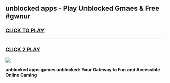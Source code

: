 
## unblocked apps - Play Unblocked Gmaes & Free #gwnur
<h3>
<a href="https://news.freeplayer.one?title=unblocked_apps&ref=03M">CLICK TO PLAY</a></h3>
<hr>

<h3>
<a href="https://news.freeplayer.one?title=unblocked_apps&ref=03M">CLICK 2 PLAY</a>
  
</h3>

<a href="https://news.freeplayer.one?title=unblocked_apps&ref=03M"><img src="https://clearcache.store/games.png"></a>


**unblocked apps games unblocked: Your Gateway to Fun and Accessible Online Gaming**
